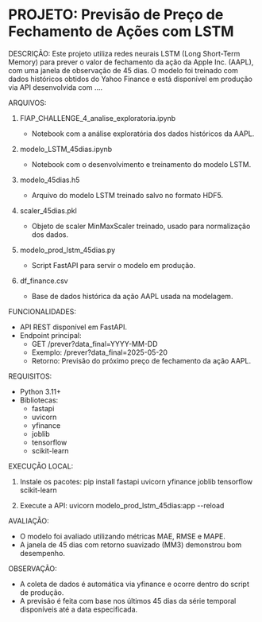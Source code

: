 # PROJETO: Previsão de Preço de Fechamento de Ações com LSTM

DESCRIÇÃO:
Este projeto utiliza redes neurais LSTM (Long Short-Term Memory) para prever o valor de fechamento da ação da Apple Inc. (AAPL), com uma janela de observação de 45 dias. O modelo foi treinado com dados históricos obtidos do Yahoo Finance e está disponível em produção via API desenvolvida com ....

ARQUIVOS:

1. FIAP_CHALLENGE_4_analise_exploratoria.ipynb
   - Notebook com a análise exploratória dos dados históricos da AAPL.

2. modelo_LSTM_45dias.ipynb
   - Notebook com o desenvolvimento e treinamento do modelo LSTM.

3. modelo_45dias.h5
   - Arquivo do modelo LSTM treinado salvo no formato HDF5.

4. scaler_45dias.pkl
   - Objeto de scaler MinMaxScaler treinado, usado para normalização dos dados.

5. modelo_prod_lstm_45dias.py
   - Script FastAPI para servir o modelo em produção.

6. df_finance.csv
   - Base de dados histórica da ação AAPL usada na modelagem.

FUNCIONALIDADES:

- API REST disponível em FastAPI.
- Endpoint principal:
  - GET /prever?data_final=YYYY-MM-DD
  - Exemplo: /prever?data_final=2025-05-20
  - Retorno: Previsão do próximo preço de fechamento da ação AAPL.

REQUISITOS:

- Python 3.11+
- Bibliotecas:
  - fastapi
  - uvicorn
  - yfinance
  - joblib
  - tensorflow
  - scikit-learn

EXECUÇÃO LOCAL:

1. Instale os pacotes:
   pip install fastapi uvicorn yfinance joblib tensorflow scikit-learn

2. Execute a API:
   uvicorn modelo_prod_lstm_45dias:app --reload

AVALIAÇÃO:

- O modelo foi avaliado utilizando métricas MAE, RMSE e MAPE.
- A janela de 45 dias com retorno suavizado (MM3) demonstrou bom desempenho.

OBSERVAÇÃO:

- A coleta de dados é automática via yfinance e ocorre dentro do script de produção.
- A previsão é feita com base nos últimos 45 dias da série temporal disponíveis até a data especificada.

